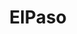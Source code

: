 ---
title: ElPaso
crosslinks:
- livven
- Infrastructurist
- Atheism
- movies
- BetoORourke
- NeutralPolitics
- funny
- oldschoolcool
- houston
- jpegsthatendtoosoon
---